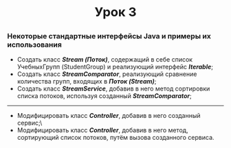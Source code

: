 <p style="text-align: center; font-weight:bold; font-size: 29px"> Урок 3 </p>

### Некоторые стандартные интерфейсы Java и примеры их использования
+ Создать класс ***Stream (Поток)***, содержащий в себе список УчебныхГрупп (StudentGroup) и реализующий интерфейс ***Iterable***;
+ Создать класс ***StreamComparator***, реализующий сравнение количества групп, входящих в ***Поток (Stream)***;
+ Создать класс ***StreamService***, добавив в него метод сортировки списка потоков, используя созданный ***StreamComparator***;
---
+ Модифицировать класс ***Controller***, добавив в него созданный сервис;\
+ Модифицировать класс ***Controller***, добавив в него метод, сортирующий список потоков, путём вызова созданного сервиса.
